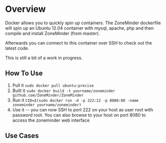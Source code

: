 # Overview

Docker allows you to quickly spin up containers.  The ZoneMinder dockerfile will spin
up an Ubuntu 12.04 container with mysql, apache, php and then compile and install ZoneMinder (from master).

Afterwards you can connect to this container over SSH to check out the latest code.

This is still a bit of a work in progress.

## How To Use

1. Pull it
```sudo docker pull ubuntu:precise```
2. Built it
```sudo docker build -t yourname/zoneminder github.com/ZoneMinder/ZoneMinder```
3. Run it
```CID=$(sudo docker run -d -p 222:22 -p 8080:80 -name zoneminder yourname/zoneminder)```
4. Use it -- you can now SSH to port 222 on your host as user root with password root.
You can also browse to your host on port 8080 to access the zoneminder web interface

## Use Cases
